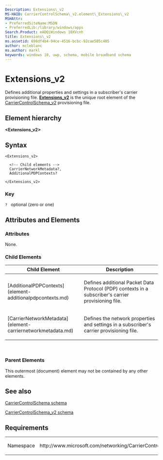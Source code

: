 ```yaml
---
Description: Extensions\_v2
MS-HAID: CarrierControlSchema\_v2.element\_Extensions\_v2
MSHAttr:
- PreferredSiteName:MSDN
- PreferredLib:/library/windows/apps
Search.Product: eADQiWindows 10XVcnh
title: Extensions\_v2
ms.assetid: 698df4b4-94ce-4516-bcbc-92cae505c405
author: mcleblanc
ms.author: markl
keywords: windows 10, uwp, schema, mobile broadband schema
---
```


# Extensions\_v2


Defines additional properties and settings in a subscriber's carrier provisioning file. [**Extensions\_v2**](element-extensions-v2.md) is the unique root element of the [CarrierControlSchema\_v2](schema-root.md) provisioning file.

## Element hierarchy

**&lt;Extensions\_v2&gt;**

## Syntax

``` syntax
<Extensions_v2>

  <!-- Child elements -->
  CarrierNetworkMetadata?,
  AdditionalPDPContexts?

</Extensions_v2>
```

### Key

`?`   optional (zero or one)

## Attributes and Elements


### Attributes

None.

### Child Elements

<table>
<colgroup>
<col width="50%" />
<col width="50%" />
</colgroup>
<thead>
<tr class="header">
<th>Child Element</th>
<th>Description</th>
</tr>
</thead>
<tbody>
<tr class="odd">
<td>[AdditionalPDPContexts](element-additionalpdpcontexts.md)</td>
<td><p>Defines additional Packet Data Protocol (PDP) contexts in a subscriber's carrier provisioning file.</p></td>
</tr>
<tr class="even">
<td>[CarrierNetworkMetadata](element-carriernetworkmetadata.md)</td>
<td><p>Defines the network properties and settings in a subscriber's carrier provisioning file.</p></td>
</tr>
</tbody>
</table>

 

### Parent Elements

This outermost (document) element may not be contained by any other elements.

## See also


[CarrierControlSchema schema](https://msdn.microsoft.com/library/windows/apps/hh868312)

[CarrierControlSchema\_v2 schema](schema-root.md)

## Requirements

<table>
<colgroup>
<col width="50%" />
<col width="50%" />
</colgroup>
<tbody>
<tr class="odd">
<td><p>Namespace</p></td>
<td><p>http://www.microsoft.com/networking/CarrierControl/v2</p></td>
</tr>
</tbody>
</table>

 

 



